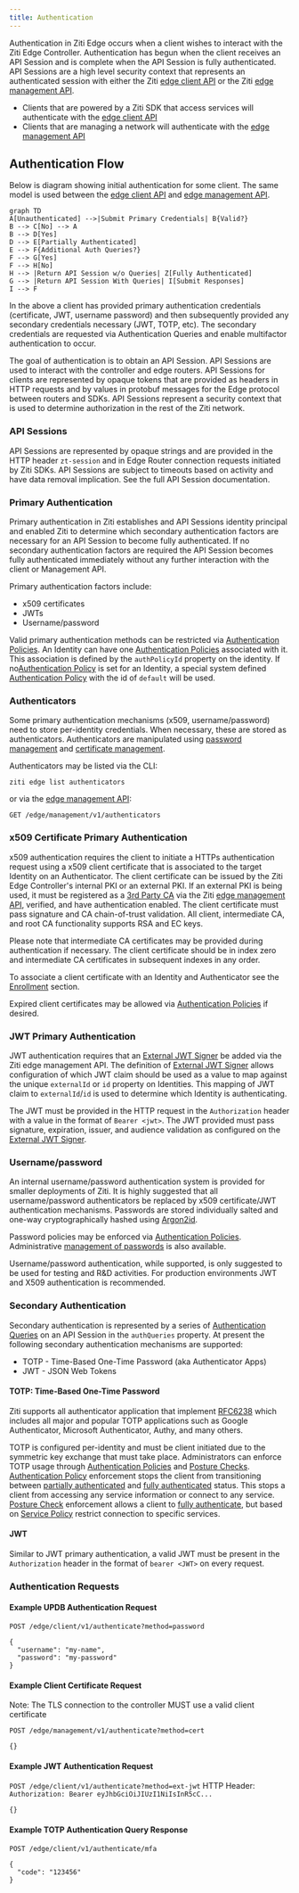 ```yaml
---
title: Authentication
---
```


Authentication in Ziti Edge occurs when a client wishes to interact with the Ziti Edge Controller. Authentication
has begun when the client receives an API Session and is complete when the API Session is fully authenticated.
API Sessions are a high level security context that represents an authenticated session with either the Ziti [edge client API](../../../../reference/developer/api/01-edge-client-reference.mdx)
or the Ziti [edge management API](../../../../reference/developer/api/02-edge-management-reference.mdx).

- Clients that are powered by a Ziti SDK that access services will authenticate with the [edge client API](../../../../reference/developer/api/01-edge-client-reference.mdx)
- Clients that are managing a network will authenticate with the [edge management API](../../../../reference/developer/api/02-edge-management-reference.mdx)

## Authentication Flow

Below is diagram showing initial authentication for some client. The same model is used between the [edge client API](../../../../reference/developer/api/01-edge-client-reference.mdx)
and [edge management API](../../../../reference/developer/api/02-edge-management-reference.mdx).

```mermaid
graph TD
A[Unauthenticated] -->|Submit Primary Credentials| B{Valid?}
B --> C[No] --> A
B --> D[Yes]
D --> E[Partially Authenticated]
E --> F{Additional Auth Queries?}
F --> G[Yes]
F --> H[No]
H --> |Return API Session w/o Queries| Z[Fully Authenticated]
G --> |Return API Session With Queries| I[Submit Responses]
I --> F
```

In the above a client has provided primary authentication credentials (certificate, JWT, username password) and then
subsequently provided any secondary credentials necessary (JWT, TOTP, etc). The secondary credentials are requested 
via Authentication Queries and enable multifactor authentication to occur.

The goal of authentication is to obtain an API Session. API Sessions are used to interact with the controller 
and edge routers. API Sessions for clients are represented by opaque tokens that are provided as headers in HTTP 
requests and by values in protobuf messages for the Edge protocol between routers and SDKs. API Sessions represent a 
security context that is used to determine authorization in the rest of the Ziti network.

### API Sessions

API Sessions are represented by opaque strings and are provided in the HTTP header `zt-session` and in Edge Router
connection requests initiated by Ziti SDKs. API Sessions are subject to timeouts based on activity and have data removal implication. See the full
API Session documentation.

### Primary Authentication

Primary authentication in Ziti establishes and API Sessions identity principal and enabled Ziti to determine which
secondary authentication factors are necessary for an API Session to become fully authenticated. If no secondary
authentication factors are required the API Session becomes fully authenticated immediately without any further
interaction with the client or Management API.

Primary authentication factors include:

- x509 certificates
- JWTs
- Username/password

Valid primary authentication methods can be restricted via [Authentication Policies](30-authentication-policies.md).
An Identity can have one [Authentication Policies](30-authentication-policies.md) associated with it. 
This association is defined by the `authPolicyId` property on the identity. If no[Authentication Policy](30-authentication-policies.md) 
is set for an Identity, a special system defined [Authentication Policy](30-authentication-policies.md) 
with the id of `default` will be used.

### Authenticators

Some primary authentication mechanisms (x509, username/password) need to store per-identity credentials. When necessary,
these are stored as authenticators. Authenticators are manipulated using [password management](5-password-management.md) 
and [certificate management](40-certificate-management.md).

Authenticators may be listed via the CLI:

`ziti edge list authenticators`

or via the [edge management API](../../../../reference/developer/api/02-edge-management-reference.mdx):

```
GET /edge/management/v1/authenticators
```

### x509 Certificate Primary Authentication

x509 authentication requires the client to initiate a HTTPs authentication request using a x509 client certificate that
is associated to the target Identity on an Authenticator. The client certificate can be issued by the Ziti Edge 
Controller's internal PKI or an external PKI. If an external PKI is being used, it must be registered as a 
[3rd Party CA](10-third-party-cas.md) via the Ziti [edge management API](../../../../reference/developer/api/02-edge-management-reference.mdx), verified, and
have authentication enabled. The client certificate must pass signature and CA chain-of-trust validation. All client, 
intermediate CA, and root CA functionality supports RSA and EC keys.

Please note that intermediate CA certificates may be provided during authentication if necessary. The client certificate
should be in index zero and intermediate CA certificates in subsequent indexes in any order.

To associate a client certificate with an Identity and Authenticator see the [Enrollment](../enrollment.md) 
section.

Expired client certificates may be allowed via [Authentication Policies](30-authentication-policies.md) if desired.

### JWT Primary Authentication

JWT authentication requires that an [External JWT Signer](50-external-jwt-signers.md) be added via the Ziti edge management 
API. The definition of [External JWT Signer](50-external-jwt-signers.md) allows configuration of which JWT claim should be
used as a value to map against the unique `externalId` or `id` property on Identities. This mapping of JWT claim to 
`externalId`/`id` is used to determine which Identity is authenticating.

The JWT must be provided in the HTTP request in the `Authorization` header with a value in the format of 
`Bearer <jwt>`. The JWT provided must pass signature, expiration, issuer, and audience validation as configured
on the [External JWT Signer](50-external-jwt-signers.md).

### Username/password

An internal username/password authentication system is provided for smaller deployments of Ziti. It is highly suggested
that all username/password authenticators be replaced by x509 certificate/JWT authentication mechanisms. Passwords
are stored individually salted and one-way cryptographically hashed using [Argon2id](https://en.wikipedia.org/wiki/Argon2).

Password policies may be enforced via [Authentication Policies](30-authentication-policies.md). Administrative [management
of passwords](5-password-management.md) is also available.

Username/password authentication, while supported, is only suggested to be used for testing and R&D activities. For
production environments JWT and X509 authentication is recommended.

### Secondary Authentication

Secondary authentication is represented by a series of [Authentication Queries](../sessions.md#authentication-queries) on an 
API Session in the `authQueries` property. At present the following secondary authentication mechanisms are supported:

- TOTP - Time-Based One-Time Password (aka Authenticator Apps)
- JWT - JSON Web Tokens

#### TOTP: Time-Based One-Time Password

Ziti supports all authenticator application that implement [RFC6238](https://datatracker.ietf.org/doc/html/rfc6238)
which includes all major and popular TOTP applications such as Google Authenticator, Microsoft Authenticator, Authy, and
many others.

TOTP is configured per-identity and must be client initiated due to the symmetric key exchange that must take place.
Administrators can enforce TOTP usage through [Authentication Policies](30-authentication-policies.md) and 
[Posture Checks](../authorization/posture-checks.md). [Authentication Policy](30-authentication-policies.md) enforcement 
stops the client from transitioning between [partially authenticated](../sessions.md#full-vs-partial-authentication) and
[fully authenticated](../sessions.md#full-vs-partial-authentication) status. This stops a client from accessing any service information
or connect to any service. [Posture Check](../authorization/posture-checks.md) enforcement allows a client to
[fully authenticate](../sessions.md#full-vs-partial-authentication), but based on [Service Policy](../authorization/policies/overview.mdx) 
restrict connection to specific services.

#### JWT

Similar to JWT primary authentication, a valid JWT must be present in the `Authorization` header in the format of
`bearer <JWT>` on every request.

### Authentication Requests

#### Example UPDB Authentication Request

`POST /edge/client/v1/authenticate?method=password`

```text
{
  "username": "my-name",
  "password": "my-password"
}
```

#### Example Client Certificate Request

Note: The TLS connection to the controller MUST use a valid client certificate

`POST /edge/management/v1/authenticate?method=cert`

```text
{}
```

#### Example JWT Authentication Request

`POST /edge/client/v1/authenticate?method=ext-jwt`
HTTP Header: `Authorization: Bearer eyJhbGciOiJIUzI1NiIsInR5cC...`

```text
{}
```

#### Example TOTP Authentication Query Response

`POST /edge/client/v1/authenticate/mfa`

```text
{
  "code": "123456"
}
```
